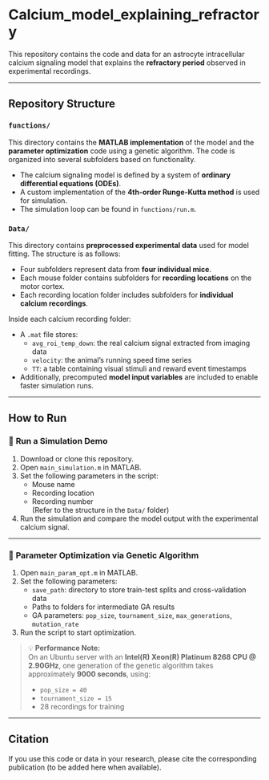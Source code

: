 # Calcium_model_explaining_refractory

This repository contains the code and data for an astrocyte intracellular calcium signaling model that explains the **refractory period** observed in experimental recordings.

---

## Repository Structure

### `functions/`
This directory contains the **MATLAB implementation** of the model and the **parameter optimization** code using a genetic algorithm. The code is organized into several subfolders based on functionality.

- The calcium signaling model is defined by a system of **ordinary differential equations (ODEs)**.
- A custom implementation of the **4th-order Runge-Kutta method** is used for simulation.
- The simulation loop can be found in `functions/run.m`.

### `Data/`
This directory contains **preprocessed experimental data** used for model fitting. The structure is as follows:

- Four subfolders represent data from **four individual mice**.
- Each mouse folder contains subfolders for **recording locations** on the motor cortex.
- Each recording location folder includes subfolders for **individual calcium recordings**.

Inside each calcium recording folder:
- A `.mat` file stores:
  - `avg_roi_temp_down`: the real calcium signal extracted from imaging data
  - `velocity`: the animal’s running speed time series
  - `TT`: a table containing visual stimuli and reward event timestamps
- Additionally, precomputed **model input variables** are included to enable faster simulation runs.

---

## How to Run

### 🧪 **Run a Simulation Demo**

1. Download or clone this repository.
2. Open `main_simulation.m` in MATLAB.
3. Set the following parameters in the script:
   - Mouse name
   - Recording location
   - Recording number  
   (Refer to the structure in the `Data/` folder)
4. Run the simulation and compare the model output with the experimental calcium signal.

---

### 🧬 **Parameter Optimization via Genetic Algorithm**

1. Open `main_param_opt.m` in MATLAB.
2. Set the following parameters:
   - `save_path`: directory to store train-test splits and cross-validation data
   - Paths to folders for intermediate GA results
   - GA parameters: `pop_size`, `tournament_size`, `max_generations`, `mutation_rate`
3. Run the script to start optimization.

> 💡 **Performance Note:**  
> On an Ubuntu server with an **Intel(R) Xeon(R) Platinum 8268 CPU @ 2.90GHz**, one generation of the genetic algorithm takes approximately **9000 seconds**, using:
> - `pop_size = 40`
> - `tournament_size = 15`
> - 28 recordings for training

---

## Citation

If you use this code or data in your research, please cite the corresponding publication (to be added here when available).

